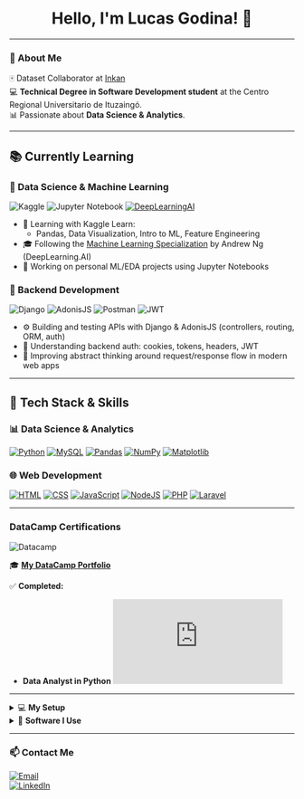 <h1 align="center">Hello, I'm Lucas Godina! 👋</h1>


---

### 🚀 About Me  

🀄 Dataset Collaborator at [Inkan](https://inkan.news)  
💻 **Technical Degree in Software Development student** at the Centro Regional Universitario de Ituzaingó.  
📊 Passionate about **Data Science & Analytics**.  

---

## 📚 Currently Learning

### 🧠 Data Science & Machine Learning

![Kaggle](https://img.shields.io/badge/Kaggle-035a7d?style=for-the-badge&logo=kaggle&logoColor=white)
![Jupyter Notebook](https://img.shields.io/badge/jupyter-%23FA0F00.svg?style=for-the-badge&logo=jupyter&logoColor=white)
[![DeepLearningAI](https://img.shields.io/badge/DeepLearning.AI-ML_Specialization-0A0A0A?style=for-the-badge&logo=deeplearningdotai&logoColor=white)](https://www.deeplearning.ai/courses/machine-learning-specialization/)

- 📘 Learning with Kaggle Learn:
  - Pandas, Data Visualization, Intro to ML, Feature Engineering  
- 🎓 Following the [Machine Learning Specialization](https://www.deeplearning.ai/courses/machine-learning-specialization/) by Andrew Ng (DeepLearning.AI)  
- 🧪 Working on personal ML/EDA projects using Jupyter Notebooks  


### 🧩 Backend Development

![Django](https://img.shields.io/badge/django-%23092E20.svg?style=for-the-badge&logo=django&logoColor=white)
![AdonisJS](https://img.shields.io/badge/adonisjs-%234e0eef.svg?style=for-the-badge&logo=adonisjs&logoColor=white)
![Postman](https://img.shields.io/badge/Postman-FF6C37?style=for-the-badge&logo=postman&logoColor=white)
![JWT](https://img.shields.io/badge/JWT-black?style=for-the-badge&logo=JSON%20web%20tokens)

- ⚙️ Building and testing APIs with Django & AdonisJS (controllers, routing, ORM, auth)  
- 🔐 Understanding backend auth: cookies, tokens, headers, JWT  
- 🧠 Improving abstract thinking around request/response flow in modern web apps  



---

## 🧰 Tech Stack & Skills

### 📊 Data Science & Analytics
[![Python](https://img.shields.io/badge/Python-3776AB?logo=python&logoColor=fff)](#)
[![MySQL](https://img.shields.io/badge/MySQL-4479A1?logo=mysql&logoColor=fff)](#)
[![Pandas](https://img.shields.io/badge/Pandas-150458?logo=pandas&logoColor=fff)](#)
[![NumPy](https://img.shields.io/badge/NumPy-4DABCF?logo=numpy&logoColor=fff)](#)
[![Matplotlib](https://custom-icon-badges.demolab.com/badge/Matplotlib-71D291?logo=matplotlib&logoColor=fff)](#)

### 🌐 Web Development
[![HTML](https://img.shields.io/badge/HTML-%23E34F26.svg?logo=html5&logoColor=white)](#)
[![CSS](https://img.shields.io/badge/CSS-1572B6?logo=css3&logoColor=fff)](#)
[![JavaScript](https://img.shields.io/badge/JavaScript-F7DF1E?logo=javascript&logoColor=000)](#)
[![NodeJS](https://img.shields.io/badge/Node.js-6DA55F?logo=node.js&logoColor=white)](#)
[![PHP](https://img.shields.io/badge/php-%23777BB4.svg?&logo=php&logoColor=white)](#)
[![Laravel](https://img.shields.io/badge/Laravel-%23FF2D20.svg?logo=laravel&logoColor=white)](#)

---
### DataCamp Certifications
![Datacamp](https://img.shields.io/badge/Datacamp-05192D?style=for-the-badge&logo=datacamp&logoColor=03E860)

🎓 **[My DataCamp Portfolio](https://www.datacamp.com/portfolio/lucasgodina)**  

✅ **Completed:**  
- **Data Analyst in Python** ![Certificate](https://github.com/lucasgodina/lucasgodina/blob/main/certificate_data_analyst_python.pdf)    

---
<details>
<summary>💻 <strong>My Setup</strong></summary>

### 🖥️ Desktop
- **CPU**: Ryzen 5 5500
- **GPU**: Radeon RX 570 4GB > Planning to upgrade to a RTX 3060 12GB for Machine Learning
- **RAM**: 16GB  
- **OS**: Windows 11  
- **Setup**: Dual 1080p Monitors for multitasking
- **Purpose**: Main development & gaming machine

### 💻 Notebook
- **CPU**: Ryzen 5 7520U
- **RAM**: 16GB  
- **OS**: Arch Linux  
- **Setup**: Hyprland WM using [`ml4w` dotfiles](https://github.com/mylinuxforwork/dotfiles)
- **Purpose**: Study, portability & testing  

</details>

<details>
<summary>🧩 <strong>Software I Use</strong></summary>

<br/>

### Browsers
![Firefox](https://img.shields.io/badge/Firefox-FF7139?style=for-the-badge&logo=Firefox-Browser&logoColor=white)
![Google Chrome](https://img.shields.io/badge/Google%20Chrome-4285F4?style=for-the-badge&logo=GoogleChrome&logoColor=white)

### 💻 Development
![Visual Studio Code](https://img.shields.io/badge/Visual%20Studio%20Code-0078d7.svg?style=for-the-badge&logo=visual-studio-code&logoColor=white)
![PyCharm](https://img.shields.io/badge/pycharm-143?style=for-the-badge&logo=pycharm&logoColor=black&color=black&labelColor=green)
![Notepad++](https://img.shields.io/badge/Notepad++-90E59A.svg?style=for-the-badge&logo=notepad%2b%2b&logoColor=black)

### 📊 Data Science
![Jupyter Notebook](https://img.shields.io/badge/jupyter-%23FA0F00.svg?style=for-the-badge&logo=jupyter&logoColor=white)
![Anaconda](https://img.shields.io/badge/Anaconda-%2344A833.svg?style=for-the-badge&logo=anaconda&logoColor=white)
![OnlyOffice](https://img.shields.io/badge/OnlyOffice_Calc-3654A5?style=for-the-badge&logo=onlyoffice&logoColor=white)

### 🎨 Design & UI
![Adobe Photoshop](https://img.shields.io/badge/adobe%20photoshop-%2331A8FF.svg?style=for-the-badge&logo=adobe%20photoshop&logoColor=white)
![Figma](https://img.shields.io/badge/figma-%23F24E1E.svg?style=for-the-badge&logo=figma&logoColor=white)

### 🎮 Gaming
![Steam](https://img.shields.io/badge/steam-%23000000.svg?style=for-the-badge&logo=steam&logoColor=white)
[![Proton](https://img.shields.io/badge/Proton-8B92A3?style=for-the-badge&logo=steam&logoColor=white)](https://www.protondb.com/)
[![Lutris](https://img.shields.io/badge/Lutris-FF6600?style=for-the-badge&logo=lutris&logoColor=white)](https://lutris.net/)

### 🎧 Music
![Spotify](https://img.shields.io/badge/Spotify-1ED760?style=for-the-badge&logo=spotify&logoColor=white)
![YouTube](https://img.shields.io/badge/YouTube-%23FF0000.svg?style=for-the-badge&logo=YouTube&logoColor=white)

### 🀄 Inkan
![Slack](https://img.shields.io/badge/Slack-4A154B?style=for-the-badge&logo=slack&logoColor=white)
![Trello](https://img.shields.io/badge/Trello-%23026AA7.svg?style=for-the-badge&logo=Trello&logoColor=white)

</details>

---

### 📫 Contact Me  
[![Email](https://img.shields.io/badge/Email-lucasgodina@gmail.com-D14836?style=for-the-badge&logo=gmail&logoColor=white)](mailto:lucasgodina@gmail.com)  
[![LinkedIn](https://img.shields.io/badge/LinkedIn-Lucas%20Godina-0077B5?style=for-the-badge&logo=linkedin&logoColor=white)](https://www.linkedin.com/in/lucas-godina-726812328/)

